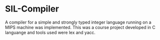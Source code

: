 # SIL-Compiler
A compiler for a simple and strongly typed integer language running on a MIPS machine was implemented. This was a course project developed in C languange and tools used were lex and yacc.
